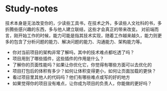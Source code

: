 # Study-notes
技术本身是无法改变你的，少读些工具书，在技术之外，多读些人文社科的书，多折腾些感兴趣的东西，多与他人建立联结，这些才会真正的带来改变。
对前端而言，刚开始工作的时候，能力可能是指其技术实现，随着工作越来越久，能力则更多的包含了分析问题的能力、解决问题的能力、沟通能力、架构能力等。

+ 你对当前项目的架构非常了解吗，其中的技术难点都吃透了吗？
+ 项目用到了哪些插件，这些插件的作用是什么？
+ 了解你的页面性能吗？如果让你优化它，你觉得有哪些方面可以去优化的
+ 项目打包后的体积有多少？如何让体积变得更小，如何让页面加载的更快？
+ 看过项目里其他人的代码吗？他们有哪些难点或写的好的地方
+ 如果觉得你的项目没有难点，让你成为项目的负责人，你能做的更好吗？
